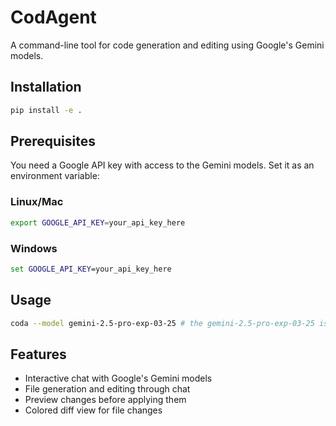 # CodAgent

A command-line tool for code generation and editing using Google's Gemini models.

## Installation

```bash
pip install -e .
```

## Prerequisites

You need a Google API key with access to the Gemini models. Set it as an environment variable:

### Linux/Mac
```bash
export GOOGLE_API_KEY=your_api_key_here
```

### Windows
```cmd
set GOOGLE_API_KEY=your_api_key_here
```

## Usage

```bash
coda --model gemini-2.5-pro-exp-03-25 # the gemini-2.5-pro-exp-03-25 is the default model
```

## Features

- Interactive chat with Google's Gemini models
- File generation and editing through chat
- Preview changes before applying them
- Colored diff view for file changes